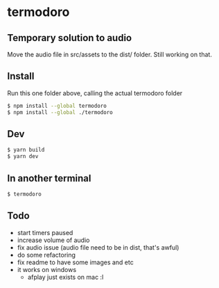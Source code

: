 # termodoro

## Temporary solution to audio

Move the audio file in src/assets to the dist/ folder. Still working on that.

## Install

Run this one folder above, calling the actual termodoro folder

```bash
$ npm install --global termodoro
$ npm install --global ./termodoro
```

## Dev

```bash
$ yarn build
$ yarn dev
```

## In another terminal

```bash
$ termodoro
```

## Todo

- start timers paused
- increase volume of audio
- fix audio issue (audio file need to be in dist, that's awful)
- do some refactoring
- fix readme to have some images and etc
- it works on windows
  - afplay just exists on mac :l
